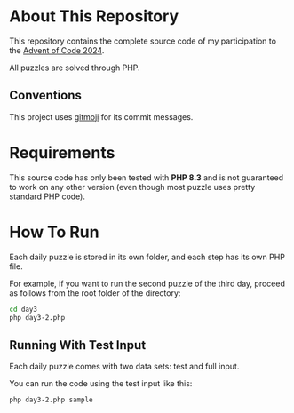 # About This Repository

This repository contains the complete source code of my participation to the [Advent of Code 2024](https://adventofcode.com/2024).

All puzzles are solved through PHP.

## Conventions

This project uses [gitmoji](https://gitmoji.dev) for its commit messages.

# Requirements

This source code has only been tested with **PHP 8.3** and is not guaranteed to work on any other version (even though most puzzle uses pretty standard PHP code).

# How To Run

Each daily puzzle is stored in its own folder, and each step has its own PHP file.

For example, if you want to run the second puzzle of the third day, proceed as follows from the root folder of the directory:

```sh
cd day3
php day3-2.php
```

## Running With Test Input

Each daily puzzle comes with two data sets: test and full input.

You can run the code using the test input like this:

```sh
php day3-2.php sample
```
